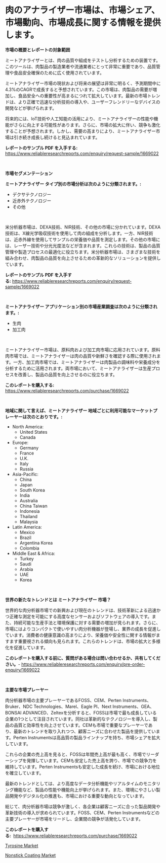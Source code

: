 <p><h1>肉のアナライザー市場は、市場シェア、市場動向、市場成長に関する情報を提供します。</h1></p><p><strong>市場の概要とレポートの対象範囲</strong></p>
<p><p>ミートアナライザーとは、肉の品質や組成をテストし分析するための装置です。このツールは、肉製品の製造業者や流通業者にとって非常に重要であり、品質管理や食品安全確保のために広く使用されています。</p><p>ミートアナライザー市場の現状および将来の展望は非常に明るく、予測期間中に4.3%のCAGRで成長すると予想されています。この市場は、肉製品の需要が増加し、食品安全への重要性が高まるにつれて拡大しています。最新の市場トレンドは、より正確で迅速な分析技術の導入や、ユーザーフレンドリーなデバイスの開発などが挙げられます。</p><p>将来的には、IoT技術や人工知能の活用により、ミートアナライザーの性能や機能がさらに向上する可能性があります。さらに、市場の拡大に伴い、競争も激化することが予想されます。しかし、需要の高まりにより、ミートアナライザー市場は引き続き成長し続けると見込まれています。</p></p>
<p><strong>レポートのサンプル PDF を入手する:</strong> <a href="https://www.reliableresearchreports.com/enquiry/request-sample/1669022">https://www.reliableresearchreports.com/enquiry/request-sample/1669022</a></p>
<p>&nbsp;</p>
<p><strong>市場セグメンテーション</strong></p>
<p><strong>ミートアナライザー タイプ別の市場分析は次のように分類されます。:</strong></p>
<p><ul><li>デクサテクノロジー</li><li>近赤外テクノロジー</li><li>その他</li></ul></p>
<p>&nbsp;</p>
<p><p>米分析器市場は、DEXA技術、NIR技術、その他の市場に分かれています。DEXA技術は、X線光学吸収技術を使用して肉の組成を分析します。一方、NIR技術は、近赤外線を使用してサンプルの栄養価や品質を測定します。その他の市場には、レーザー技術や分光光度法などが含まれます。これらの技術は、製品の品質管理や製造プロセスの最適化に役立ちます。米分析器市場は、さまざまな技術を組み合わせ、肉製品の品質を向上させるための革新的なソリューションを提供しています。</p></p>
<p><strong>レポートのサンプル PDF を入手する:</strong>&nbsp;<a href="https://www.reliableresearchreports.com/enquiry/request-sample/1669022">https://www.reliableresearchreports.com/enquiry/request-sample/1669022</a></p>
<p>&nbsp;</p>
<p><strong> ミートアナライザー アプリケーション別の市場産業調査は次のように分類されます。:</strong></p>
<p><ul><li>生肉</li><li>加工肉</li></ul></p>
<p>&nbsp;</p>
<p><p>ミートアナライザー市場は、原料肉および加工肉市場に応用されています。原料肉市場では、ミートアナライザーは肉の品質や新鮮さを確認する際に使用されます。一方、加工肉市場では、ミートアナライザーは肉製品の調味料や栄養成分を分析するために活用されます。両市場において、ミートアナライザーは生産プロセスを改善し、製品の品質を向上させるのに役立ちます。</p></p>
<p><strong>このレポートを購入する:</strong>&nbsp; <a href="https://www.reliableresearchreports.com/purchase/1669022">https://www.reliableresearchreports.com/purchase/1669022</a></p>
<p>&nbsp;</p>
<p><strong>地域に関して言えば、ミートアナライザー 地域ごとに利用可能なマーケットプレーヤーは次のとおりです。:</strong></p>
<p><ul>
    <li>
        North America:
        <ul>
            <li>United States</li>
            <li>Canada</li>
        </ul>
    </li>
    <li>
        Europe:
        <ul>
            <li>Germany</li>
            <li>France</li>
            <li>U.K.</li>
            <li>Italy</li>
            <li>Russia</li>
        </ul>
    </li>
    <li>
        Asia-Pacific:
        <ul>
            <li>China</li>
            <li>Japan</li>
            <li>South Korea</li>
            <li>India</li>
            <li>Australia</li>
            <li>China Taiwan</li>
            <li>Indonesia</li>
            <li>Thailand</li>
            <li>Malaysia</li>
        </ul>
    </li>
    <li>
        Latin America:
        <ul>
            <li>Mexico</li>
            <li>Brazil</li>
            <li>Argentina Korea</li>
            <li>Colombia</li>
        </ul>
    </li>
    <li>
        Middle East & Africa:
        <ul>
            <li>Turkey</li>
            <li>Saudi</li>
            <li>Arabia</li>
            <li>UAE</li>
            <li>Korea</li>
        </ul>
    </li>
    </ul></p>
<p>&nbsp;</p>
<p><strong>世界の新たなトレンドとは ミートアナライザー 市場？</strong></p>
<p><p>世界的な肉分析器市場での新興および現在のトレンドは、技術革新による迅速かつ正確な測定を可能にする高度なセンサーおよびソフトウェアの導入です。また、持続可能な生産手法と環境保護に対する需要の増加が見られます。さらに、市場にはよりコンパクトで使いやすい肉分析機器が登場し、業界の成長を促進しています。消費者の健康意識の高まりにより、栄養価や安全性に関する情報がますます重要視される傾向も見られます。これらのトレンドは、市場の拡大と多様化を促進しています。</p></p>
<p><strong>このレポートを購入する前に、質問がある場合は問い合わせるか、共有してください。</strong>- <a href="https://www.reliableresearchreports.com/enquiry/pre-order-enquiry/1669022">https://www.reliableresearchreports.com/enquiry/pre-order-enquiry/1669022</a></p>
<p>&nbsp;</p>
<p><strong>主要な市場プレーヤー</strong></p>
<p><p>肉分析器市場の主要プレーヤーであるFOSS、CEM、Perten Instruments、Bruker、NDC Technologies、Marel、Eagle PI、Next Instruments、GEA、BONSAI ADVANCED、Zeltexを分析すると、FOSSは市場で最も成長している企業の1つとして注目されています。同社は革新的なテクノロジーを導入し、製品の品質と効率性を向上させています。CEMも市場で重要なプレーヤーであり、最新のトレンドを取り入れつつ、顧客ニーズに合わせた製品を提供しています。Perten Instrumentsは高品質の製品ラインナップを持ち、市場シェアを拡大しています。</p><p>これらの企業の売上高を見ると、FOSSは年間売上高が最も高く、市場でリーダーシップを発揮しています。CEMも安定した売上高を誇り、市場での競争力を維持しています。Perten Instrumentsも安定した成長を続け、市場における地位を確立しています。</p><p>最新のトレンドとしては、より高度なデータ分析機能やリアルタイムのモニタリング機能など、製品の性能や機能向上が挙げられます。また、環境にやさしい製品開発やデジタル化の推進も、市場における重要な動向となっています。</p><p>総じて、肉分析器市場は競争が激しく、各企業は顧客ニーズに合った製品開発や革新技術の導入が求められています。FOSS、CEM、Perten Instrumentsなどの主要プレーヤーが市場をリードし、企業間の競争が活発化しています。</p></p>
<p><strong>このレポートを購入する:</strong>&nbsp;&nbsp;<a href="https://www.reliableresearchreports.com/purchase/1669022">https://www.reliableresearchreports.com/purchase/1669022</a></p>
<p><p><a href="https://fuschia-pecorino-a6d.notion.site/Tyrosine-Market-Size-Growth-Outlook-from-2024-to-2031-projecting-at-Market-s-Trends-Analysis-by-Ap-cf3e7fb95ab44e80a0d788b83e7007d2">Tyrosine Market</a></p><p><a href="https://changeable-paste-463.notion.site/Nonstick-Coating-Market-Research-Report-Provides-Critical-Insights-that-can-help-Shape-Business-Deve-8026748bd0dc4ab08e540192220a4e3c">Nonstick Coating Market</a></p></p>